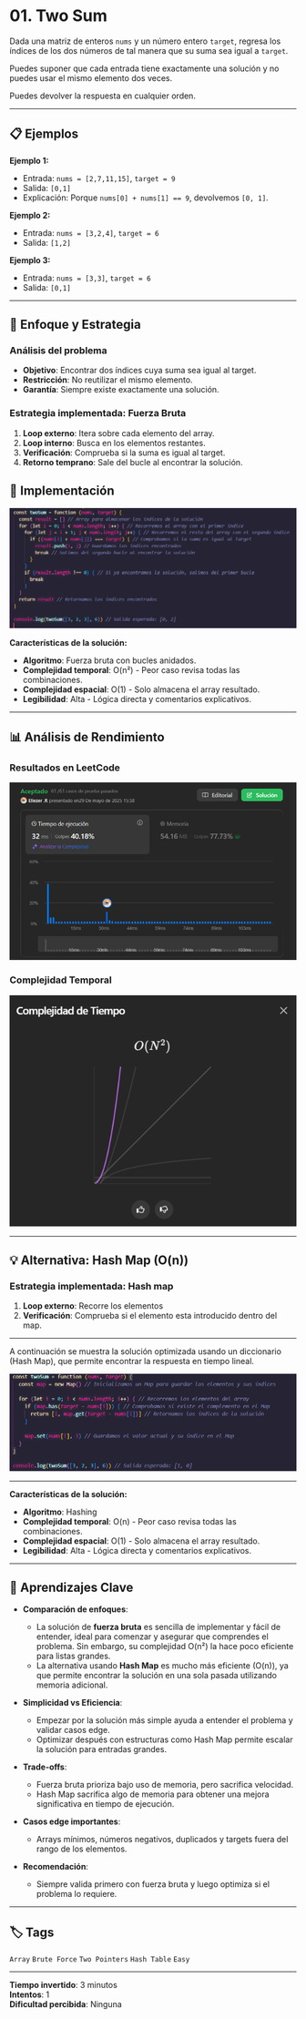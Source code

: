 # 01. Two Sum

Dada una matriz de enteros `nums` y un número entero `target`, regresa los índices de los dos números de tal manera que su suma sea igual a `target`.

Puedes suponer que cada entrada tiene exactamente una solución y no puedes usar el mismo elemento dos veces.

Puedes devolver la respuesta en cualquier orden.

---

## 📋 Ejemplos

**Ejemplo 1:**

- Entrada: `nums = [2,7,11,15]`, `target = 9`
- Salida: `[0,1]`
- Explicación: Porque `nums[0] + nums[1] == 9`, devolvemos `[0, 1]`.

**Ejemplo 2:**

- Entrada: `nums = [3,2,4]`, `target = 6`
- Salida: `[1,2]`

**Ejemplo 3:**

- Entrada: `nums = [3,3]`, `target = 6`
- Salida: `[0,1]`

---

## 💭 Enfoque y Estrategia

### Análisis del problema

- **Objetivo**: Encontrar dos índices cuya suma sea igual al target.
- **Restricción**: No reutilizar el mismo elemento.
- **Garantía**: Siempre existe exactamente una solución.

### Estrategia implementada: Fuerza Bruta

1. **Loop externo**: Itera sobre cada elemento del array.
2. **Loop interno**: Busca en los elementos restantes.
3. **Verificación**: Comprueba si la suma es igual al target.
4. **Retorno temprano**: Sale del bucle al encontrar la solución.


## 🔧 Implementación

![Código fuente de la solución](./public/two-sum-code.png)

**Características de la solución:**

- **Algoritmo**: Fuerza bruta con bucles anidados.
- **Complejidad temporal**: O(n²) - Peor caso revisa todas las combinaciones.
- **Complejidad espacial**: O(1) - Solo almacena el array resultado.
- **Legibilidad**: Alta - Lógica directa y comentarios explicativos.

---

## 📊 Análisis de Rendimiento

### Resultados en LeetCode

![Tiempo de ejecución y memoria](./public/two-sum-performance.png)

### Complejidad Temporal

![Gráfico de complejidad O(n²)](./public/two-sum-complejidad.png)

---

## 💡 Alternativa: Hash Map (O(n))

### Estrategia implementada: Hash map

1. **Loop externo**: Recorre los elementos
2. **Verificación**: Comprueba si el elemento esta introducido dentro del map.

---

A continuación se muestra la solución optimizada usando un diccionario (Hash Map), que permite encontrar la respuesta en tiempo lineal.

![Código fuente de la solución Hash Map](./public/two-sum-hashmap-code.png)

---

**Características de la solución:**

- **Algoritmo**: Hashing
- **Complejidad temporal**: O(n) - Peor caso revisa todas las combinaciones.
- **Complejidad espacial**: O(1) - Solo almacena el array resultado.
- **Legibilidad**: Alta - Lógica directa y comentarios explicativos.

---

## 🎯 Aprendizajes Clave

- **Comparación de enfoques**:  
  - La solución de **fuerza bruta** es sencilla de implementar y fácil de entender, ideal para comenzar y asegurar que comprendes el problema. Sin embargo, su complejidad O(n²) la hace poco eficiente para listas grandes.
  - La alternativa usando **Hash Map** es mucho más eficiente (O(n)), ya que permite encontrar la solución en una sola pasada utilizando memoria adicional.

- **Simplicidad vs Eficiencia**:  
  - Empezar por la solución más simple ayuda a entender el problema y validar casos edge.
  - Optimizar después con estructuras como Hash Map permite escalar la solución para entradas grandes.

- **Trade-offs**:  
  - Fuerza bruta prioriza bajo uso de memoria, pero sacrifica velocidad.
  - Hash Map sacrifica algo de memoria para obtener una mejora significativa en tiempo de ejecución.

- **Casos edge importantes**:  
  - Arrays mínimos, números negativos, duplicados y targets fuera del rango de los elementos.

- **Recomendación**:  
  - Siempre valida primero con fuerza bruta y luego optimiza si el problema lo requiere.

---

## 🏷️ Tags

`Array` `Brute Force` `Two Pointers` `Hash Table` `Easy`

---
 
**Tiempo invertido**: 3 minutos  
**Intentos**: 1  
**Dificultad percibida**: Ninguna


